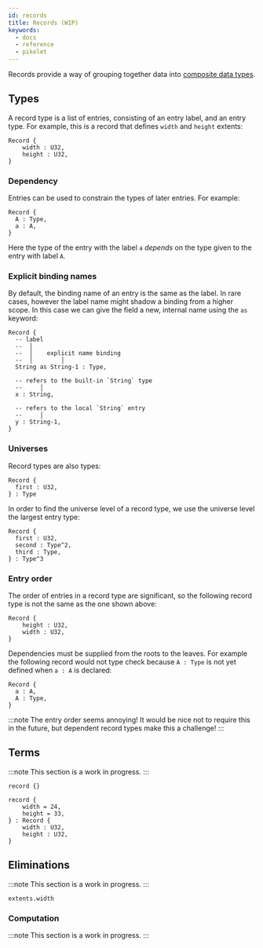 ```yaml
---
id: records
title: Records (WIP)
keywords:
  - docs
  - reference
  - pikelet
---
```


Records provide a way of grouping together data into [composite data types][composite-data-types-wikipedia].

[composite-data-types-wikipedia]: https://en.wikipedia.org/wiki/Composite_data_type

## Types

A record type is a list of entries, consisting of an entry label, and an entry type.
For example, this is a record that defines `width` and `height` extents:

```pikelet
Record {
    width : U32,
    height : U32,
}
```

### Dependency

Entries can be used to constrain the types of later entries.
For example:

```pikelet
Record {
  A : Type,
  a : A,
}
```

Here the type of the entry with the label `a` _depends_ on the type given to
the entry with label `A`.

### Explicit binding names

By default, the binding name of an entry is the same as the label. In rare
cases, however the label name might shadow a binding from a higher scope.
In this case we can give the field a new, internal name using the `as` keyword:

```pikelet
Record {
  -- label
  --  │
  --  │    explicit name binding
  --  │        │
  String as String-1 : Type,

  -- refers to the built-in `String` type
  --     │
  x : String,

  -- refers to the local `String` entry
  --     │
  y : String-1,
}
```

### Universes

Record types are also types:

```pikelet
Record {
  first : U32,
} : Type
```

In order to find the universe level of a record type,
we use the universe level the largest entry type:

```
Record {
  first : U32,
  second : Type^2,
  third : Type,
} : Type^3
```

### Entry order

The order of entries in a record type are significant,
so the following record type is not the same as the one shown above:

```pikelet
Record {
    height : U32,
    width : U32,
}
```

Dependencies must be supplied from the roots to the leaves.
For example the following record would not type check because `A : Type` is not yet defined when `a : A` is declared:

```pikelet
Record {
  a : A,
  A : Type,
}
```

:::note
The entry order seems annoying!
It would be nice not to require this in the future,
but dependent record types make this a challenge!
:::

## Terms

:::note
This section is a work in progress.
:::

```pikelet
record {}
```

```pikelet
record {
    width = 24,
    height = 33,
} : Record {
    width : U32,
    height : U32,
}
```

## Eliminations

:::note
This section is a work in progress.
:::

```pikelet
extents.width
```

### Computation

:::note
This section is a work in progress.
:::

